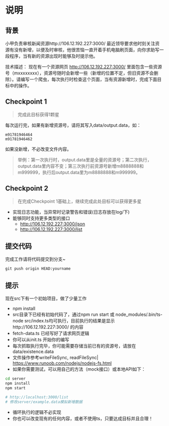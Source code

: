 # 说明

## 背景

小甲负责审核新闻资源http://106.12.192.227:3000/
最近领导要求他时刻关注资源有没有新增，以便及时审核，他很苦恼一直开着手机电脑刷页面，向你求助写一段程序，当有新的资源出现时能够及时提示他。

技术描述：
现在有一个资源网页
http://106.12.192.227:3000/
里面包含一些资源号（mxxxxxxxx），资源号随时会新增一些（新增的位置不定，但旧资源不会删除）。请编写一个爬虫，每次执行时检查这个页面，当有资源新增时，完成下面目标中的操作。



## Checkpoint 1

> 完成此目标获得1颗星

每次运行完，如果有新增资源号，请将其写入data/output.data，如：

```
m91781946464
m91781946462
```
如果没新增，不必改变文件内容。

> 举例：第一次执行时，output.data里是全量的资源号；第二次执行，output.data里内容不变；第三次执行前资源号新增m8888888和m999999，执行后output.data里为m8888888和m999999。

## Checkpoint 2

> 在完成Checkpoint 1基础上，继续完成此处目标可以获得更多星

* 实现日志功能，当异常时记录警告和错误(日志存放在log/下)
* 能够同时支持更多类型的接口
  * http://106.12.192.227:3000/json
  * http://106.12.192.227:3000/list

  
## 提交代码

完成工作请将代码提交到分支~

```
git push origin HEAD:yourname
```


## 提示

现在src下有一个初始项目，做了少量工作

* npm install
* src目录下已经有初始代码了，通过npm run start 或 node_modules/.bin/ts-node src/index.ts均可执行，目前执行的结果是显示http://106.12.192.227:3000/
的内容
* fetch-data.ts 已经写好了请求网页逻辑
* 你可以从init.ts 开始你的编写
* 每次抓取执行完毕，你可能需要存储当前已有的资源号，请放在data/existence.data
* 文件操作参考writeFileSync, readFileSync| https://www.runoob.com/nodejs/nodejs-fs.html
* 如果你需要测试，可以用自己的方法（mock接口）或本地API如下：
```bash
cd server
npm install
npm start

# http://localhost:3000/list
# 修改server/example.data模拟新增数据
```

* 循环执行的逻辑不必实现
* 你也可以改变现有的任何内容，或者不使用ts，只要达成目标并且合理！

